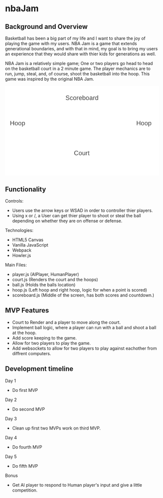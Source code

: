# nbaJam

## Background and Overview

Basketball has been a big part of my life and I want to share the joy of playing the game with my users. NBA Jam is a game that extends generational boundaries, and with that in mind, my goal is to bring my users an experience that they would share with thier kids for generations as well. 

NBA Jam is a relatively simple game; One or two players go head to head on the basketball court in a 2 minute game. The player mechanics are to run, jump, steal, and, of course, shoot the basketball into the hoop. This game was inspired by the original NBA Jam.

![wireframe](./src/assets/wireframe_draft.png)

## Functionality
Controls:
* Users use the arrow keys or WSAD in order to controller thier players.
* Using x or /, a User can get thier player to shoot or steal the ball depending on whether they are on offense or defense. 

Technologies:
* HTML5 Canvas
* Vanilla JavaScript
* Webpack
* Howler.js

Main Files:
* player.js (AIPlayer, HumanPlayer)
* court.js (Renders the court and the hoops)
* ball.js (Holds the balls location)
* hoop.js (Left hoop and right hoop, logic for when a point is scored)
* scoreboard.js (Middle of the screen, has both scores and countdown.)

## MVP Features
* Court to Render and a player to move along the court.
* Implement ball logic, where a player can run with a ball and shoot a ball at the hoop.
* Add score keeping to the game.
* Allow for two players to play the game.
* Add websockets to allow for two players to play against eachother from diffrent computers. 

## Development timeline
Day 1
* Do first MVP

Day 2
* Do second MVP

Day 3
* Clean up first two MVPs work on third MVP.

Day 4
* Do fourth MVP

Day 5
* Do fifth MVP

Bonus
* Get AI player to respond to Human player's input and give a little competition. 

